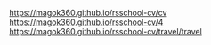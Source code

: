 https://magok360.github.io/rsschool-cv/cv
https://magok360.github.io/rsschool-cv/4
https://magok360.github.io/rsschool-cv/travel/travel
